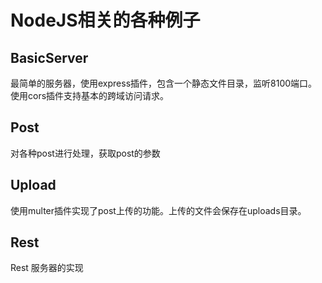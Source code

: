 # NodeJS相关的各种例子 
## BasicServer

最简单的服务器，使用express插件，包含一个静态文件目录，监听8100端口。使用cors插件支持基本的跨域访问请求。
## Post

对各种post进行处理，获取post的参数

## Upload

使用multer插件实现了post上传的功能。上传的文件会保存在uploads目录。

## Rest

Rest 服务器的实现